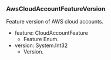 ### AwsCloudAccountFeatureVersion
Feature version of AWS cloud accounts.

- feature: CloudAccountFeature
  - Feature Enum.
- version: System.Int32
  - Version.

